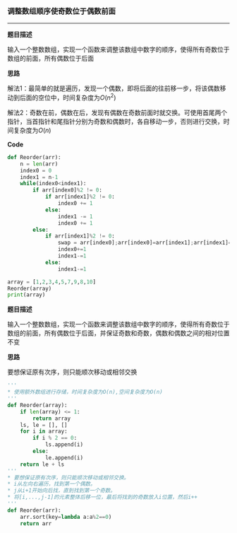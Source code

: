 ### 调整数组顺序使奇数位于偶数前面

---

__题目描述__

输入一个整数数组，实现一个函数来调整该数组中数字的顺序，使得所有奇数位于数组的前面，所有偶数位于后面

__思路__

解法1：最简单的就是遍历，发现一个偶数，即将后面的往前移一步，将该偶数移动到后面的空位中，时间复杂度为$O(n^2)$ 

解法2：奇数在前，偶数在后，发现有偶数在奇数前面时就交换。可使用首尾两个指针，当首指针和尾指针分别为奇数和偶数时，各自移动一步，否则进行交换，时间复杂度为$O(n)$ 

__Code__

```python
def Reorder(arr):
    n = len(arr)
    index0 = 0
    index1 = n-1
    while(index0<index1):
        if arr[index0]%2 != 0:
            if arr[index1]%2 != 0:
                index0 += 1
            else:
                index1 -= 1
                index0 += 1
        else:
            if arr[index1]%2 != 0:
                swap = arr[index0];arr[index0]=arr[index1];arr[index1]=swap
                index0+=1
                index1-=1
            else:
                index1-=1

array = [1,2,3,4,5,7,9,8,10]
Reorder(array)
print(array)
```

__题目描述__

输入一个整数数组，实现一个函数来调整该数组中数字的顺序，使得所有奇数位于数组的前面，所有偶数位于后面，并保证奇数和奇数，偶数和偶数之间的相对位置不变

__思路__

要想保证原有次序，则只能顺次移动或相邻交换

```python
'''
* 使用额外数组进行存储，时间复杂度为O(n),空间复杂度为O(n)
'''
def Reorder(array):
    if len(array) <= 1:
        return array
    ls, le = [], []
    for i in array:
        if i % 2 == 0:
            ls.append(i)
        else:
            le.append(i)
    return le + ls
'''
* 要想保证原有次序，则只能顺次移动或相邻交换。
* i从左向右遍历，找到第一个偶数。
* j从i+1开始向后找，直到找到第一个奇数。
* 将[i,...,j-1]的元素整体后移一位，最后将找到的奇数放入i位置，然后i++
'''
def Reorder(arr):
    arr.sort(key=lambda a:a%2==0)
    return arr
```

